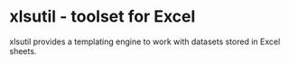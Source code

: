xlsutil - toolset for Excel 
============================

xlsutil provides a templating engine to work with datasets stored in Excel sheets.

